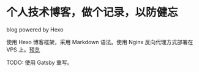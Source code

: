 # 个人技术博客，做个记录，以防健忘

blog powered by Hexo

使用 Hexo 博客框架，采用 Markdown 语法。使用 Nginx 反向代理方式部署在 VPS 上。[预览](https://blog.stormy.fun/)

TODO: 使用 Gatsby 重写。
